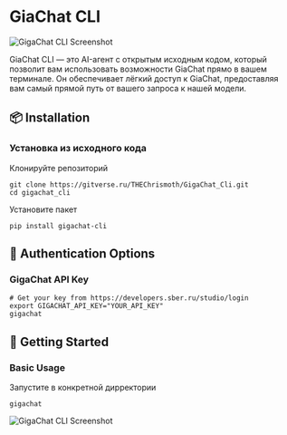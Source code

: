# GiaChat CLI
![GigaChat CLI Screenshot](https://gitverse.ru/api/repos/THEChrismoth/GigaChat-Cli/raw/branch/asset/gigachat_menu.jpg)

GiaChat CLI — это AI-агент с открытым исходным кодом, который позволит вам использовать возможности GiaChat прямо в вашем терминале. Он обеспечивает лёгкий доступ к GiaChat, предоставляя вам самый прямой путь от вашего запроса к нашей модели.

## 📦 Installation

### Установка из исходного кода

Клонируйте репозиторий

```
git clone https://gitverse.ru/THEChrismoth/GigaChat_Cli.git
cd gigachat_cli
```
Установите пакет

```
pip install gigachat-cli
```
## 🔐 Authentication Options

### GigaChat API Key
```
# Get your key from https://developers.sber.ru/studio/login
export GIGACHAT_API_KEY="YOUR_API_KEY"
gigachat
```
## 🚀 Getting Started

### Basic Usage

Запустите в конкретной дирректории 

```
gigachat
```
![GigaChat CLI Screenshot](https://gitverse.ru/api/repos/THEChrismoth/GigaChat-Cli/raw/branch/asset/gigachat_work.jpg)
